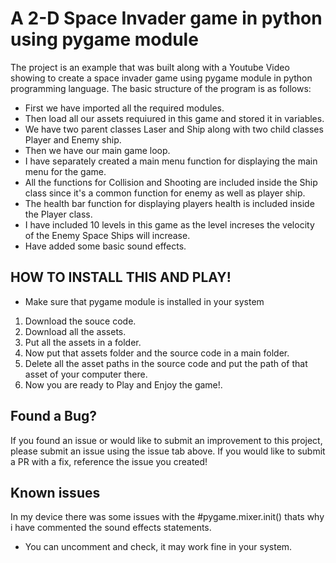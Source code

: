 
# A 2-D Space Invader game in python using pygame module

The project is an example that was built along with a Youtube Video showing to create a space invader game using pygame module in python programming language. The basic structure of the program is as follows:

* First we have imported all the required modules.
* Then load all our assets requiured in this game and stored it in variables.
* We have two parent classes Laser and Ship along with two child classes Player and Enemy ship.
* Then we have our main game loop.
* I have separately created a main menu function for displaying the main menu for the game.
* All the functions for Collision and Shooting are included inside the Ship class since it's a common function for enemy as well as player ship.
* The health bar function for displaying players health is included inside the Player class.
* I have included 10 levels in this game as the level increses the velocity of the Enemy Space Ships will increase.
* Have added some basic sound effects.

## HOW TO INSTALL THIS AND PLAY!

* Make sure that pygame module is installed in your system
1. Download the souce code.
2. Download all the assets.
3. Put all the assets in a folder.
4. Now put that assets folder and the source code in a main folder.
5. Delete all the asset paths in the source code and put the path of that asset of your computer there.
6. Now you are ready to Play and Enjoy the game!.

## Found a Bug?

If you found an issue or would like to submit an improvement to this project, please submit an issue using the issue tab above. If you would like to submit a PR with a fix, reference the issue you created!

## Known issues

In my device there was some issues with the #pygame.mixer.init() thats why i have commented the sound effects statements.
* You can uncomment and check, it may work fine in your system.